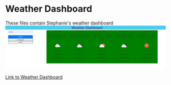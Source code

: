 # Weather Dashboard
These files contain Stephanie's weather dashboard
![screenshot](./assets/images/Screenshot.jpg "Screenshot")

[Link to Weather Dashboard]( https://git6548.github.io/Weather-Dashboard/)